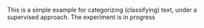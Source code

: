This is a simple example for categorizing (classifying) text, under a supervised approach. The experiment is in progress